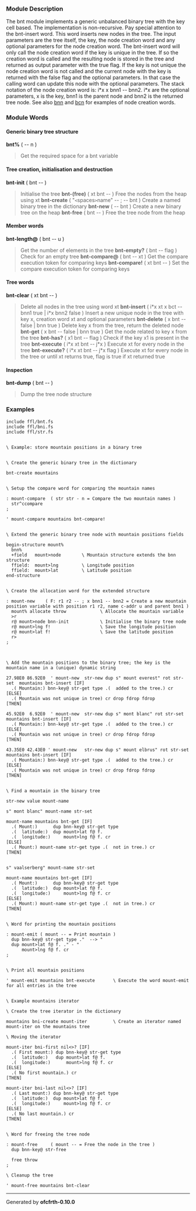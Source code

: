### Module Description ###
The bnt module implements a generic unbalanced binary tree with the key
cell based. The implementation is non-recursive. Pay special attention to
the bnt-insert word. This word inserts new nodes in the tree. The input
parameters are the tree itself, the key, the node creation word and any
optional parameters for the node creation word. The bnt-insert word will
only call the node creation word if the key is unique in the tree. If so
the creation word is called and the resulting node is stored in the tree
and returned as output parameter with the true flag. If the key is not
unique the node creation word is not called and the current node with the
key is returned with the false flag and the optional parameters. In that
case the calling word can update this node with the optional parameters.
The stack notation of the node creation word is: i\*x x bnn1 -- bnn2.
i\*x are the optional parameters, x is the key, bnn1 is the parent node
and bnn2 is the returned tree node. See also [bnn](bnn.md) and [bcn](bcn.md) for examples
of node creation words.

### Module Words ###
#### Generic binary tree structure ####
**bnt%** ( -- n )
> Get the required space for a bnt variable
#### Tree creation, initialisation and destruction ####
**bnt-init** ( bnt -- )
> Initialise the tree
**bnt-(free)** ( xt bnt -- )
> Free the nodes from the heap using xt
**bnt-create** ( "`<`spaces`>`name" -- ; -- bnt )
> Create a named binary tree in the dictionary
**bnt-new** ( -- bnt )
> Create a new binary tree on the heap
**bnt-free** ( bnt -- )
> Free the tree node from the heap
#### Member words ####
**bnt-length@** ( bnt -- u )
> Get the number of elements in the tree
**bnt-empty?** ( bnt -- flag )
> Check for an empty tree
**bnt-compare@** ( bnt -- xt )
> Get the compare execution token for comparing keys
**bnt-compare!** ( xt bnt -- )
> Set the compare execution token for comparing keys
#### Tree words ####
**bnt-clear** ( xt bnt -- )
> Delete all nodes in the tree using word xt
**bnt-insert** ( i\*x xt x bct -- bnn1 true | i\*x bnn2 false )
> Insert a new unique node in the tree with key x, creation word xt and optional parameters
**bnt-delete** ( x bnt -- false | bnn true )
> Delete key x from the tree, return the deleted node
**bnt-get** ( x bnt -- false | bnn true )
> Get the node related to key x from the tree
**bnt-has?** ( x1 bnt -- flag )
> Check if the key x1 is present in the tree
**bnt-execute** ( i\*x xt bnt -- j\*x )
> Execute xt for every node in the tree
**bnt-execute?** ( i\*x xt bnt -- j\*x flag )
> Execute xt for every node in the tree or until xt returns true, flag is true if xt returned true
#### Inspection ####
**bnt-dump** ( bnt -- )
> Dump the tree node structure
### Examples ###
```
include ffl/bnt.fs
include ffl/bni.fs
include ffl/str.fs


\ Example: store mountain positions in a binary tree


\ Create the generic binary tree in the dictionary

bnt-create mountains


\ Setup the compare word for comparing the mountain names

: mount-compare  ( str str - n = Compare the two mountain names )
  str^ccompare
;

' mount-compare mountains bnt-compare!


\ Extend the generic binary tree node with mountain positions fields

begin-structure mount%
  bnn%
  +field   mount>node        \ Mountain structure extends the bnn structure
  ffield:  mount>lng         \ Longitude position
  ffield:  mount>lat         \ Latitude position
end-structure


\ Create the allocation word for the extended structure

: mount-new    ( F: r1 r2 -- ; x bnn1 -- bnn2 = Create a new mountain position variable with position r1 r2, name c-addr u and parent bnn1 )
  mount% allocate throw             \ Allocate the mountain variable
  >r
  r@ mount>node bnn-init            \ Initialise the binary tree node
  r@ mount>lng f!                   \ Save the longitude position
  r@ mount>lat f!                   \ Save the latitude position
  r>
;

 
  
\ Add the mountain positions to the binary tree; the key is the mountain name in a (unique) dynamic string

27.98E0 86.92E0  ' mount-new  str-new dup s" mount everest" rot str-set  mountains bnt-insert [IF]
  .( Mountain:) bnn-key@ str-get type .(  added to the tree.) cr
[ELSE]
  .( Mountain was not unique in tree) cr drop fdrop fdrop 
[THEN]

45.92E0  6.92E0  ' mount-new  str-new dup s" mont blanc" rot str-set   mountains bnt-insert [IF]
  .( Mountain:) bnn-key@ str-get type .(  added to the tree.) cr
[ELSE]
  .( Mountain was not unique in tree) cr drop fdrop fdrop
[THEN]

43.35E0 42.43E0 ' mount-new   str-new dup s" mount elbrus" rot str-set  mountains bnt-insert [IF]
  .( Mountain:) bnn-key@ str-get type .(  added to the tree.) cr
[ELSE]
  .( Mountain was not unique in tree) cr drop fdrop fdrop
[THEN]


\ Find a mountain in the binary tree

str-new value mount-name

s" mont blanc" mount-name str-set

mount-name mountains bnt-get [IF]
  .( Mount:)      dup bnn-key@ str-get type 
  .(  latitude:)  dup mount>lat f@ f. 
  .(  longitude:)     mount>lng f@ f. cr
[ELSE]
  .( Mount:) mount-name str-get type .(  not in tree.) cr
[THEN]


s" vaalserberg" mount-name str-set

mount-name mountains bnt-get [IF]
  .( Mount:)      dup bnn-key@ str-get type 
  .(  latitude:)  dup mount>lat f@ f. 
  .(  longitude:)     mount>lng f@ f. cr
[ELSE]
  .( Mount:) mount-name str-get type .(  not in tree.) cr
[THEN] 


\ Word for printing the mountain positions

: mount-emit ( mount -- = Print mountain )
  dup bnn-key@ str-get type ."  --> "
  dup mount>lat f@ f. ." - "
      mount>lng f@ f. cr
;


\ Print all mountain positions

' mount-emit mountains bnt-execute       \ Execute the word mount-emit for all entries in the tree


\ Example mountains iterator

\ Create the tree iterator in the dictionary

mountains bni-create mount-iter          \ Create an iterator named mount-iter on the mountains tree

\ Moving the iterator

mount-iter bni-first nil<>? [IF]
  .( First mount:) dup bnn-key@ str-get type 
  .(  latitude:)   dup mount>lat f@ f. 
  .(  longitude:)      mount>lng f@ f. cr
[ELSE]
  .( No first mountain.) cr
[THEN]

mount-iter bni-last nil<>? [IF]
  .( Last mount:) dup bnn-key@ str-get type 
  .(  latitude:)  dup mount>lat f@ f. 
  .(  longitude:)     mount>lng f@ f. cr
[ELSE]
  .( No last mountain.) cr
[THEN]


\ Word for freeing the tree node 

: mount-free     ( mount -- = Free the node in the tree )
  dup bnn-key@ str-free
  
  free throw
;

\ Cleanup the tree

' mount-free mountains bnt-clear

```

---

Generated by **ofcfrth-0.10.0**